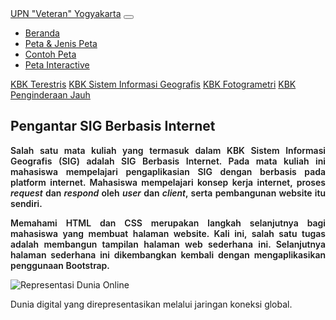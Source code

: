 <!DOCTYPE html>
<html lang="id">
<head>
  <meta charset="UTF-8">
  <meta name="viewport" content="width=device-width, initial-scale=1.0">
  <title>Teknik Geomatika UPN "Veteran" Yogyakarta</title>
  <!-- Bootstrap CSS -->
  <link href="https://cdn.jsdelivr.net/npm/bootstrap@5.3.0/dist/css/bootstrap.min.css" rel="stylesheet">
  <!-- Leaflet CSS -->
  <link rel="stylesheet" href="https://unpkg.com/leaflet/dist/leaflet.css">
  <!-- Leaflet Routing Machine CSS -->
  <link rel="stylesheet" href="https://unpkg.com/leaflet-routing-machine/dist/leaflet-routing-machine.css">

  <style>
    /* Style untuk website 1 */
    .text-justify { text-align: justify; }
    .semi-bold { font-weight: 600; }
    .map-container { text-align: center; }
    .map-container img { 
      width: 600px; 
      height: 400px; 
      object-fit: cover; 
    }
    .content-page { display: none; }
    .active { display: block; }

    /* Style khusus untuk halaman interactive map (website 2) */
    /* Pastikan konten peta interaktif tampil full height */
    #petaInteractiveContent {
      height: calc(100vh - 150px);
    }
    .interactive-container {
      display: flex;
      height: 100%;
    }
    .sidebar {
      width: 300px;
      padding: 20px;
      background: #f9f9f9;
      overflow-y: auto;
      box-shadow: 2px 0 5px rgba(0,0,0,0.1);
    }
    .interactive-map {
      flex: 1;
      position: relative;
    }
    .interactive-map #map {
      height: 100%;
      width: 100%;
    }
    .legend {
      position: absolute;
      bottom: 20px;
      left: 20px;
      background: white;
      padding: 10px;
      font-size: 14px;
      line-height: 18px;
      color: #333;
      border-radius: 4px;
      box-shadow: 0 0 5px rgba(0,0,0,0.2);
      z-index: 1000;
    }
    .legend h4 { margin: 0 0 5px; font-size: 16px; }
    .legend .item { display: flex; align-items: center; margin-bottom: 5px; }
    .legend .color-box {
      width: 20px;
      height: 20px;
      margin-right: 5px;
    }
    .legend .putra { background-color: red; }
    .legend .putri { background-color: green; }
    .legend .umum { background-color: blue; }

    /* Button dan form di sidebar */
    .sidebar button {
      padding: 8px 12px;
      margin-top: 10px;
      background: #007bff;
      color: #fff;
      border: none;
      border-radius: 4px;
      cursor: pointer;
    }
    .sidebar button:hover { background: #0056b3; }
    .sidebar input[type="text"], .sidebar select {
      width: 100%;
      padding: 5px;
      margin-bottom: 5px;
      box-sizing: border-box;
    }
    .sidebar label { font-weight: bold; }
  </style>
</head>
<body>
  <!-- Navbar yang sama untuk kedua website -->
  <nav class="navbar navbar-expand-lg navbar-dark bg-warning">
    <div class="container">
      <!-- Klik brand kembali ke Beranda -->
      <a class="navbar-brand fw-bold" href="#" id="showHome">UPN "Veteran" Yogyakarta</a>
      <button class="navbar-toggler" type="button" data-bs-toggle="collapse" data-bs-target="#navbarNav" 
              aria-controls="navbarNav" aria-expanded="false" aria-label="Toggle navigation">
        <span class="navbar-toggler-icon"></span>
      </button>
      <div class="collapse navbar-collapse" id="navbarNav">
        <ul class="navbar-nav ms-auto">
          <!-- Menu Home (website1) -->
          <li class="nav-item">
            <a class="nav-link" href="#" id="navbarHome">Beranda</a>
          </li>
          <!-- Menu Peta & Jenis Peta (website1) -->
          <li class="nav-item">
            <a class="nav-link" href="#" id="showPeta">Peta &amp; Jenis Peta</a>
          </li>
          <!-- Menu Contoh Peta (website1) -->
          <li class="nav-item">
            <a class="nav-link" href="#" id="showContohPeta">Contoh Peta</a>
          </li>
          <!-- Menu baru: Peta Interactive (website2) -->
          <li class="nav-item">
            <a class="nav-link" href="#" id="showPetaInteractive">Peta Interactive</a>
          </li>
        </ul>
      </div>
    </div>
  </nav>

  <!-- Halaman Beranda (Website 1) -->
  <div class="container my-4 content-page active" id="homeContent">
    <div class="row">
      <aside class="col-md-3 mb-4">
        <div class="list-group">
          <a href="#" class="list-group-item list-group-item-action">KBK Terestris</a>
          <a href="#" class="list-group-item list-group-item-action">KBK Sistem Informasi Geografis</a>
          <a href="#" class="list-group-item list-group-item-action">KBK Fotogrametri</a>
          <a href="#" class="list-group-item list-group-item-action">KBK Penginderaan Jauh</a>
        </div>
      </aside>
      <article class="col-md-6 mb-4">
        <h2 class="mb-3 text-center">Pengantar SIG Berbasis Internet</h2>
        <div class="semi-bold">
          <p class="text-justify">
            Salah satu mata kuliah yang termasuk dalam KBK Sistem Informasi Geografis (SIG) adalah SIG Berbasis Internet. 
            Pada mata kuliah ini mahasiswa mempelajari pengaplikasian SIG dengan berbasis pada platform internet. 
            Mahasiswa mempelajari konsep kerja internet, proses <em>request</em> dan <em>respond</em> oleh <em>user</em> dan <em>client</em>, 
            serta pembangunan website itu sendiri.
          </p>
          <p class="text-justify">
            Memahami HTML dan CSS merupakan langkah selanjutnya bagi mahasiswa yang membuat halaman website. 
            Kali ini, salah satu tugas adalah membangun tampilan halaman web sederhana ini. 
            Selanjutnya halaman sederhana ini dikembangkan kembali dengan mengaplikasikan penggunaan Bootstrap.
          </p>
        </div>
      </article>
      <div class="col-md-3 mb-4">
        <div class="card">
          <img src="https://th.bing.com/th/id/R.d03d8d2ed3d5375ffe9e38134daa5789?rik=J8j%2fYbZicPoxRw&riu=http%3a%2f%2fwww.ezega.com%2fuserfiles%2fOnline-world.jpg&ehk=I3wVFR8tYKA8Ld9p9qr6qZzDHWt74wfiDe8fNi%2f7zdI%3d&risl=&pid=ImgRaw&r=0" 
               class="card-img-top" alt="Representasi Dunia Online">
          <div class="card-body">
            <p class="card-text text-center">Dunia digital yang direpresentasikan melalui jaringan koneksi global.</p>
          </div>
        </div>
      </div>
    </div>
  </div>

  <!-- Halaman Peta & Jenis Peta (Website 1) -->
  <div class="container my-4 content-page" id="petaContent">
    <h2 class="mb-3 text-center">Peta &amp; Jenis Peta</h2>
    <div class="semi-bold">
      <p class="text-justify">
        Pada halaman ini, kita akan membahas mengenai Peta beserta jenis-jenis peta. Peta adalah representasi visual dari permukaan bumi yang menggambarkan elemen-elemen geografi secara simbolis. 
        Peta digunakan untuk menampilkan lokasi, jarak, hubungan spasial, serta fitur fisik dan budaya yang ada di suatu wilayah.
      </p>
      
      <h4>Peta Statis</h4>
      <p class="text-justify">
        Peta statis adalah peta yang disajikan dalam bentuk tetap dan tidak berubah, baik secara digital maupun cetak. Informasi yang ditampilkan pada peta statis bersifat tetap (non-interaktif), artinya pengguna tidak dapat mengubah, memperbesar, memperkecil, atau mengeksplorasi data secara dinamis langsung dari peta tersebut. 
      <h5>Karakteristik Peta Statis</h5>
      <h6>1. Tidak Interaktif</h6>
      <h6>Pengguna hanya dapat melihat informasi yang telah ditentukan oleh pembuat peta, tanpa fitur zoom, klik objek, atau perubahan tampilan.</h6>
      <h6>2. Format Tetap</h6>
      <h6>Biasanya disajikan dalam format cetak (kertas) atau gambar digital (misalnya JPEG, PNG, PDF).</h6>
      <h6>3. Informasi Terbatas</h6>
      <h6>Hanya informasi yang dipilih oleh pembuat peta yang akan terlihat, karena tidak ada fitur untuk mengganti layer atau menampilkan data tambahan.</h6>
      <h6>4. Presisi Visual Tinggi</h6>
      <h6>Umumnya dirancang dengan tata letak dan elemen kartografi yang terencana, seperti legenda, skala, arah utara, judul, dan sumber data.</h6>
      <h5>Contoh Penggunaan Peta Statis</h5>
      <h6>a. Peta tematik dalam laporan penelitian</h6>
      <h6>b. Peta administratif dalam buku geografi</h6>
      <h6>c. Peta zonasi risiko bencana untuk leaflet atau poster</h6>
      <h6>d. Peta lokasi kantor polisi tambahan dalam laporan geodesain</h6>
   
      <p class="text-justify">
      </p>
      <div class="map-container mb-4">
      </div>
      
      <h4>Peta Dinamis</h4>
      <p class="text-justify">
        Peta dinamis adalah peta digital yang memungkinkan pengguna untuk berinteraksi secara langsung dengan informasi spasial yang ditampilkan. Berbeda dengan peta statis (seperti peta cetak atau gambar digital biasa), peta dinamis dapat berubah-ubah secara real-time atau berdasarkan input pengguna, seperti zoom in/out, panning, klik pada objek tertentu, hingga pemfilteran data berdasarkan kriteria tertentu. 
      </p>
      <h5>Ciri-ciri Peta Dinamis</h5>
      <h6>1. Interaktif</h6>
      <h6>Pengguna bisa berinteraksi dengan elemen-elemen di peta, seperti melihat detail informasi dengan mengklik objek (pop-up), mengatur layer, atau menelusuri rute.</h6>
      <h6>2. Real-time</h6>
      <h6>Dapat menampilkan data yang diperbarui secara langsung, seperti kondisi lalu lintas, cuaca, atau posisi kendaraan.</h6>
      <h6>3. Multi-layer</h6>
      <h6>Peta dapat terdiri dari beberapa lapisan (layer) informasi yang dapat diaktifkan/di-nonaktifkan sesuai kebutuhan analisis.</h6>
      <h6>4. Dapat Disesuaikan</h6>
      <h6>Visualisasi, simbol, dan atribut peta dapat disesuaikan berdasarkan input pengguna atau pengaturan sistem.</h6>
      <h5>Contoh Penggunaan Peta Dinamis</h5>
      <h6>a. Sistem Informasi Geografis (SIG) Web-Base seperti ArcGIS Online, Google Maps, Leaflet, dan OpenStreetMap.</h6>
      <h6>b. Monitoring Bencana Alam melalui peta sebaran gempa, banjir, atau hotspot kebakaran hutan secara real-time.</h6>
      <h6>c. Pemetaan Infrastruktur dan Tata Ruang untuk perencanaan wilayah, pemantauan pembangunan, atau analisis lokasi layanan publik.</h6>
      <h6>d. Transportasi dan Navigasi melalui Peta kondisi lalu lintas atau pelacakan kendaraan secara langsung (misalnya pada Gojek atau Grab).</h6>
      <div class="map-container mb-4">
      </div>
      
      <div class="text-center">
        <button id="backToHomeFromPeta" class="btn btn-secondary">Kembali ke Beranda</button>
      </div>
    </div>
  </div>

  <!-- Halaman Contoh Peta (Website 1) -->
  <div class="container my-4 content-page" id="contohPetaContent">
    <h2 class="mb-3 text-center">Contoh Peta</h2>
    <div class="semi-bold">
      <h4>Contoh Peta Statis</h4>
      <div class="map-container mb-4">
        <img src="https://petatematikindo.wordpress.com/wp-content/uploads/2013/03/administrasi-di-yogyakarta-a1-1.jpg" alt="Contoh Peta Statis">
      </div>
      <h4>Contoh Peta Dinamis</h4>
      <div class="map-container mb-4">
        <img src="https://watugedekediri.wordpress.com/wp-content/uploads/2020/06/peta-kerawanan-banjir-puncu.png" class="card-img-top" class="card-img-top" alt="Contoh Peta Dinamis">
      </div>
      <div class="text-center">
        <button id="backToPetaFromContoh" class="btn btn-secondary">Kembali ke Peta &amp; Jenis Peta</button>
      </div>
    </div>
  </div>

  <!-- Halaman Peta Interactive (Gabungan website 2) -->
  <div class="content-page" id="petaInteractiveContent">
    <div class="interactive-container">
      <div class="sidebar">
        <h2>Pondok Pesantren Al-Munawwir</h2>
        <ol>
          <li>Gunakan kontrol zoom pada peta untuk memperbesar atau memperkecil tampilan.</li>
          <li>Klik fitur pada peta untuk menampilkan informasi bangunan.</li>
          <li>Klik tombol "Lokasi Pesantren" untuk menampilkan ke lokasi pondok pesantren.</li>
        </ol>
        <button id="pesantrenBtn">Lokasi Pesantren</button>
        <hr>
        <h3>Rute</h3>
        <p>Masukkan lokasi awal dan tujuan (longitude, latitude atau nama tempat). Rute ditampilkan dengan garis warna ungu pada peta:</p>
        <label for="start">Lokasi Awal:</label>
        <input type="text" id="start" placeholder="Contoh: 110.4099, -7.7622">
        <label for="destination">Lokasi Tujuan:</label>
        <input type="text" id="destination" placeholder="Contoh: 110.6235, -7.7496">
        <select id="travelMode">
          <option value="driving">Kendaraan</option>
          <option value="walking">Jalan Kaki</option>
          <option value="cycling">Sepeda</option>
        </select>
        <button id="routeBtn">Cari Rute</button>
        <p><small>Contoh: <em>Rowo Jombor, Klaten</em></small></p>
      </div>
      <div class="interactive-map">
        <div id="map"></div>
        <div class="legend">
          <h4>Legenda</h4>
          <div class="item"><div class="color-box putra"></div> Asrama Putra</div>
          <div class="item"><div class="color-box putri"></div> Asrama Putri</div>
          <div class="item"><div class="color-box umum"></div> Bangunan Umum</div>
        </div>
      </div>
    </div>
  </div>

  <!-- Footer -->
  <footer class="bg-warning text-center py-2">
    <div class="container">
      <p class="mb-0">&copy; Copyright @Tabriza Kultsum Ariesta_117220027</p>
    </div>
  </footer>

  <!-- Script JS: Bootstrap & lainnya -->
  <script src="https://cdn.jsdelivr.net/npm/bootstrap@5.3.0/dist/js/bootstrap.bundle.min.js"></script>
  <!-- Leaflet JS -->
  <script src="https://unpkg.com/leaflet/dist/leaflet.js"></script>
  <!-- Leaflet Routing Machine -->
  <script src="https://unpkg.com/leaflet-routing-machine/dist/leaflet-routing-machine.js"></script>
  <script>
    // Fungsi untuk menampilkan halaman konten berdasarkan id
    function showPage(pageId) {
      document.querySelectorAll('.content-page').forEach(function(page) {
        page.classList.remove('active');
      });
      document.getElementById(pageId).classList.add('active');
    }

    // Event listener untuk navigasi di navbar
    document.getElementById('navbarHome').addEventListener('click', function(e) {
      e.preventDefault();
      showPage('homeContent');
    });
    document.getElementById('showPeta').addEventListener('click', function(e) {
      e.preventDefault();
      showPage('petaContent');
    });
    document.getElementById('showContohPeta').addEventListener('click', function(e) {
      e.preventDefault();
      showPage('contohPetaContent');
    });
    document.getElementById('showPetaInteractive').addEventListener('click', function(e) {
      e.preventDefault();
      showPage('petaInteractiveContent');
      // Invalidate ukuran peta agar tampil sempurna
      setTimeout(function() {
        map.invalidateSize();
      }, 100);
    });

    // Tombol navigasi kembali
    document.getElementById('backToHomeFromPeta').addEventListener('click', function() {
      showPage('homeContent');
    });
    document.getElementById('backToPetaFromContoh').addEventListener('click', function() {
      showPage('petaContent');
    });

    // Inisialisasi peta untuk Peta Interactive
    var map = L.map('map').setView([-7.826417, 110.361441], 15);
    L.tileLayer('https://{s}.tile.openstreetmap.org/{z}/{x}/{y}.png', {
      attribution: '&copy; OpenStreetMap contributors'
    }).addTo(map);

    // Fungsi untuk menambahkan layer GeoJSON (jika file tersedia)
    function addGeoJSONLayer(filePath, styleOptions) {
      fetch(filePath)
        .then(response => {
          if (!response.ok) throw new Error('Network error: ' + response.statusText);
          return response.json();
        })
        .then(data => {
          L.geoJSON(data, {
            style: styleOptions,
            onEachFeature: function(feature, layer) {
              var name = feature.properties?.name || 'Informasi';
              layer.bindPopup(name);
            }
          }).addTo(map);
        })
        .catch(err => {
          console.error('Gagal memuat', filePath, err);
        });
    }
    
       addGeoJSONLayer('asrama_putra_cleaned.geojson', { color: 'blue', weight: 2, fillOpacity: 0.3 });
       addGeoJSONLayer('asrama_putri_cleaned.geojson', { color: 'red', weight: 2, fillOpacity: 0.3 });
       addGeoJSONLayer('bangunan_umum_cleaned.geojson', { color: 'green', weight: 2, fillOpacity: 0.3 });

    // Tombol "Lokasi Pesantren"
    var pesantrenCoords = [-7.826417, 110.361441];
    document.getElementById('pesantrenBtn').addEventListener('click', function() {
      map.flyTo(pesantrenCoords, 17);
    });

    // Routing menggunakan Leaflet Routing Machine
    let routingControl;
    function resolveLocation(input) {
      return new Promise((resolve, reject) => {
        if (input.includes(',')) {
          let parts = input.split(',').map(s => parseFloat(s.trim()));
          if (parts.length === 2 && !isNaN(parts[0]) && !isNaN(parts[1])) {
            resolve(L.latLng(parts[1], parts[0]));
          } else {
            reject("Format koordinat salah");
          }
        } else {
          fetch(`https://nominatim.openstreetmap.org/search?format=json&q=${encodeURIComponent(input)}`)
            .then(res => res.json())
            .then(data => {
              if (data.length > 0) {
                resolve(L.latLng(parseFloat(data[0].lat), parseFloat(data[0].lon)));
              } else {
                reject("Tempat tidak ditemukan.");
              }
            })
            .catch(err => reject("Error saat geocoding: " + err));
        }
      });
    }
    document.getElementById('routeBtn').addEventListener('click', function() {
      let start = document.getElementById('start').value.trim();
      let end = document.getElementById('destination').value.trim();
      let mode = document.getElementById('travelMode').value;

      if (!start || !end) {
        alert("Lengkapi lokasi awal dan tujuan.");
        return;
      }

      Promise.all([resolveLocation(start), resolveLocation(end)])
        .then(([startLoc, endLoc]) => {
          if (routingControl) map.removeControl(routingControl);
          routingControl = L.Routing.control({
            waypoints: [startLoc, endLoc],
            router: L.Routing.osrmv1({
              serviceUrl: 'https://router.project-osrm.org/route/v1',
              profile: mode
            }),
            lineOptions: { styles: [{ color: 'purple', weight: 5, opacity: 0.8 }] },
            createMarker: function(i, waypoint) {
              return L.marker(waypoint.latLng);
            },
            addWaypoints: false,
            draggableWaypoints: false,
            fitSelectedRoutes: true,
            showAlternatives: false
          }).addTo(map);
          map.flyTo(endLoc, 16);
        })
        .catch(error => alert(error));
    });
  </script>
</body>
</html>
